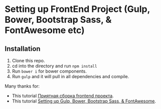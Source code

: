 # Setting up FrontEnd Project (Gulp, Bower, Bootstrap Sass, & FontAwesome etc)

## Installation

1. Clone this repo.
2. cd into the directory and run `npm install`
3. Run `bower i` for bower components.
4. Run `gulp` and it will pull in all dependencies and compile.

Many thanks for:
- This tutorial [Приятная сборка frontend проекта](https://habrahabr.ru/post/250569/).
- This tutorial [Setting up Gulp, Bower, Bootstrap Sass, & FontAwesome](http://ericlbarnes.com/setting-gulp-bower-bootstrap-sass-fontawesome/).

